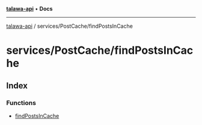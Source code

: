 [**talawa-api**](../../../README.md) • **Docs**

***

[talawa-api](../../../modules.md) / services/PostCache/findPostsInCache

# services/PostCache/findPostsInCache

## Index

### Functions

- [findPostsInCache](functions/findPostsInCache.md)
